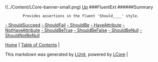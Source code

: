 !(../Content/LCore-banner-small.png)
[Up](../LUnit.md)
###FluentExt
######Summary

            Provides assertions in the fluent 'Should____' style.
            
[ - ShouldSucceed](FluentExt_ShouldSucceed.md)
[ - ShouldFail](FluentExt_ShouldFail.md)
[ - ShouldBe](FluentExt_ShouldBe.md)
[ - HaveAttribute](FluentExt_HaveAttribute.md)
[ - NotHaveAttribute](FluentExt_NotHaveAttribute.md)
[ - ShouldBeTrue](FluentExt_ShouldBeTrue.md)
[ - ShouldBeFalse](FluentExt_ShouldBeFalse.md)
[ - ShouldBeNull](FluentExt_ShouldBeNull.md)
[ - ShouldNotBeNull](FluentExt_ShouldNotBeNull.md)

[Home](../../README.md) | [Table of Contents](../../TableOfContents.md) | 


This markdown was generated by [LUnit](https://github.com/CodeSingularity/LUnit), powered by [LCore](https://github.com/CodeSingularity/LCore) | 

